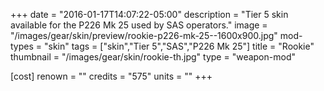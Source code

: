 +++
date = "2016-01-17T14:07:22-05:00"
description = "Tier 5 skin available for the P226 Mk 25 used by SAS operators."
image = "/images/gear/skin/preview/rookie-p226-mk-25--1600x900.jpg"
mod-types = "skin"
tags = ["skin","Tier 5","SAS","P226 Mk 25"]
title = "Rookie"
thumbnail = "/images/gear/skin/rookie-th.jpg"
type = "weapon-mod"

[cost]
  renown = ""
  credits = "575"
  units = ""
+++

